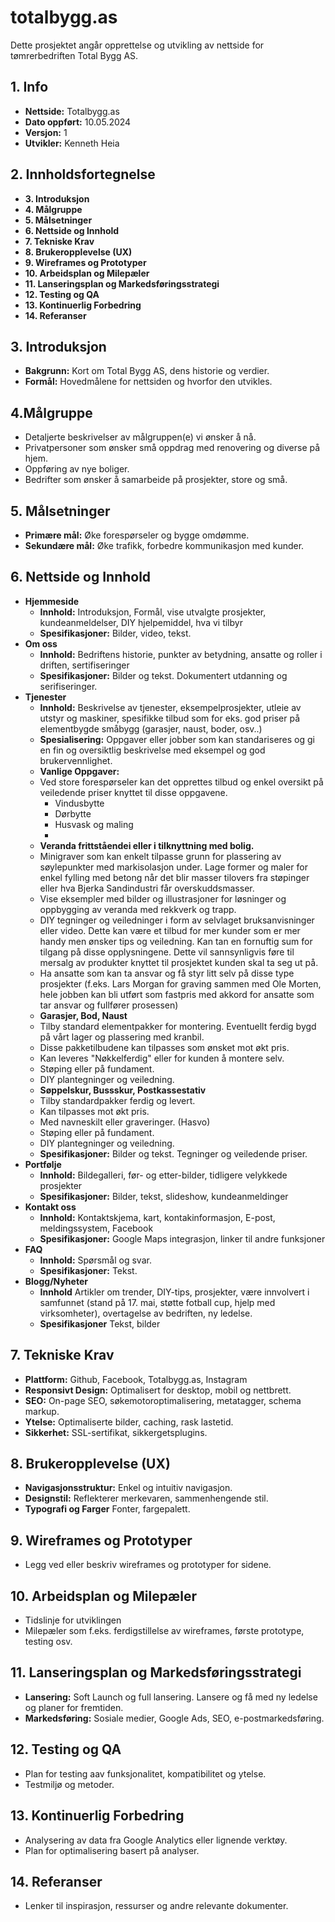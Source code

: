 # totalbygg.as
Dette prosjektet angår opprettelse og utvikling av nettside for tømrerbedriften Total Bygg AS. 

## 1. Info
- **Nettside:** Totalbygg.as
- **Dato oppført:** 10.05.2024
- **Versjon:** 1
- **Utvikler:** Kenneth Heia

## 2. Innholdsfortegnelse
 - **3. Introduksjon**
 - **4. Målgruppe**
 - **5. Målsetninger**
 - **6. Nettside og Innhold**
 - **7. Tekniske Krav**
 - **8. Brukeropplevelse (UX)**
 - **9. Wireframes og Prototyper**
 - **10. Arbeidsplan og Milepæler**
 - **11. Lanseringsplan og Markedsføringsstrategi**
 - **12. Testing og QA**
 - **13. Kontinuerlig Forbedring**
 - **14. Referanser**
## 3. Introduksjon
  - **Bakgrunn:** Kort om Total Bygg AS, dens historie og verdier.
  - **Formål:** Hovedmålene for nettsiden og hvorfor den utvikles.
## 4.Målgruppe
  - Detaljerte beskrivelser av målgruppen(e) vi ønsker å nå.
  - Privatpersoner som ønsker små oppdrag med renovering og diverse på hjem.
  - Oppføring av nye boliger.
  - Bedrifter som ønsker å samarbeide på prosjekter, store og små.
## 5. Målsetninger
  - **Primære mål:** Øke forespørseler og bygge omdømme.
  - **Sekundære mål:** Øke trafikk, forbedre kommunikasjon med kunder.
## 6. Nettside og Innhold
  - **Hjemmeside**
    - **Innhold:** Introduksjon, Formål, vise utvalgte prosjekter, kundeanmeldelser, DIY hjelpemiddel, hva vi tilbyr
    - **Spesifikasjoner:** Bilder, video, tekst.
  - **Om oss**
    - **Innhold:** Bedriftens historie, punkter av betydning, ansatte og roller i driften, sertifiseringer
    - **Spesifikasjoner:** Bilder og tekst. Dokumentert utdanning og serifiseringer.
  - **Tjenester**
    - **Innhold:** Beskrivelse av tjenester, eksempelprosjekter, utleie av utstyr og maskiner, spesifikke tilbud som for eks. god priser på elementbygde småbygg (garasjer, naust, boder, osv..)
    - **Spesialisering:** Oppgaver eller jobber som kan standariseres og gi en fin og oversiktlig beskrivelse med eksempel og god brukervennlighet.
     - **Vanlige Oppgaver:**
      - Ved store forespørseler kan det opprettes tilbud og enkel oversikt på veiledende priser knyttet til disse oppgavene.
        - Vindusbytte
        - Dørbytte
        - Husvask og maling
        -  
     - **Veranda frittståendei eller i tilknyttning med bolig.**
      - Minigraver som kan enkelt tilpasse grunn for plassering av søylepunkter med markisolasjon under. Lage former og maler for enkel fylling med betong når det blir masser tilovers fra støpinger eller hva Bjerka Sandindustri får overskuddsmasser.
      - Vise eksempler med bilder og illustrasjoner for løsninger og oppbygging av veranda med rekkverk og trapp.
      - DIY tegninger og veiledninger i form av selvlaget bruksanvisninger eller video. Dette kan være et tilbud for mer kunder som er mer handy men ønsker tips og veiledning. Kan tan en fornuftig sum for tilgang på disse opplysningene. Dette vil sannsynligvis føre til mersalg av produkter knyttet til prosjektet kunden skal ta seg ut på.
      - Ha ansatte som kan ta ansvar og få styr litt selv på disse type prosjekter (f.eks. Lars Morgan for graving sammen med Ole Morten, hele jobben kan bli utført som fastpris med akkord for ansatte som tar ansvar og fullfører prosessen)
     - **Garasjer, Bod, Naust**
      - Tilby standard elementpakker for montering. Eventuellt ferdig bygd på vårt lager og plassering med kranbil.
      - Disse pakketilbudene kan tilpasses som ønsket mot økt pris.
      - Kan leveres "Nøkkelferdig" eller for kunden å montere selv.
      - Støping eller på fundament.
      - DIY plantegninger og veiledning.
     - **Søppelskur, Bussskur, Postkassestativ**
      - Tilby standardpakker ferdig og levert.
      - Kan tilpasses mot økt pris.
      - Med navneskilt eller graveringer. (Hasvo)
      - Støping eller på fundament.
      - DIY plantegninger og veiledning.
    - **Spesifikasjoner:** Bilder og tekst. Tegninger og veiledende priser.
  - **Portfølje**
    - **Innhold:** Bildegalleri, før- og etter-bilder, tidligere velykkede prosjekter
    - **Spesifikasjoner:** Bilder, tekst, slideshow, kundeanmeldinger
  - **Kontakt oss**
    - **Innhold:** Kontaktskjema, kart, kontakinformasjon, E-post, meldingssystem, Facebook
    - **Spesifikasjoner:** Google Maps integrasjon, linker til andre funksjoner
  - **FAQ**
    - **Innhold:** Spørsmål og svar.
    - **Spesifikasjoner:** Tekst.
  - **Blogg/Nyheter**
    - **Innhold** Artikler om trender, DIY-tips, prosjekter, være innvolvert i samfunnet (stand på 17. mai, støtte fotball cup, hjelp med virksomheter), overtagelse av bedriften, ny ledelse.
    - **Spesifikasjoner** Tekst, bilder
## 7. Tekniske Krav
  - **Plattform:** Github, Facebook, Totalbygg.as, Instagram
  - **Responsivt Design:** Optimalisert for desktop, mobil og nettbrett.
  - **SEO:** On-page SEO, søkemotoroptimalisering, metatagger, schema markup.
  - **Ytelse:** Optimaliserte bilder, caching, rask lastetid.
  - **Sikkerhet:** SSL-sertifikat, sikkergetsplugins.
## 8. Brukeropplevelse (UX)
  - **Navigasjonsstruktur:** Enkel og intuitiv navigasjon.
  - **Designstil:** Reflekterer merkevaren, sammenhengende stil.
  - **Typografi og Farger** Fonter, fargepalett.
## 9. Wireframes og Prototyper
  - Legg ved eller beskriv wireframes og prototyper for sidene.
## 10. Arbeidsplan og Milepæler
  - Tidslinje for utviklingen
  - Milepæler som f.eks. ferdigstillelse av wireframes, første prototype, testing osv.
## 11. Lanseringsplan og Markedsføringsstrategi
  - **Lansering:** Soft Launch og full lansering. Lansere og få med ny ledelse og planer for fremtiden.
  - **Markedsføring:** Sosiale medier, Google Ads, SEO, e-postmarkedsføring.
## 12. Testing og QA
  - Plan for testing aav funksjonalitet, kompatibilitet og ytelse.
  - Testmiljø og metoder.
## 13. Kontinuerlig Forbedring
  - Analysering av data fra Google Analytics eller lignende verktøy.
  - Plan for optimalisering basert på analyser.
## 14. Referanser
  - Lenker til inspirasjon, ressurser og andre relevante dokumenter.
